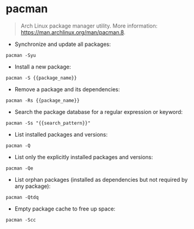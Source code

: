 # pacman

> Arch Linux package manager utility.
> More information: <https://man.archlinux.org/man/pacman.8>.

- Synchronize and update all packages:

`pacman -Syu`

- Install a new package:

`pacman -S {{package_name}}`

- Remove a package and its dependencies:

`pacman -Rs {{package_name}}`

- Search the package database for a regular expression or keyword:

`pacman -Ss "{{search_pattern}}"`

- List installed packages and versions:

`pacman -Q`

- List only the explicitly installed packages and versions:

`pacman -Qe`

- List orphan packages (installed as dependencies but not required by any package):

`pacman -Qtdq`

- Empty package cache to free up space:

`pacman -Scc`

